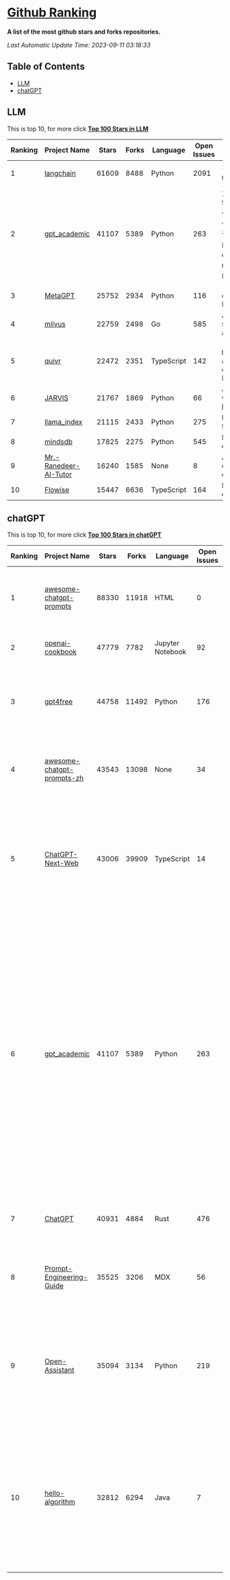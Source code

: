 [Github Ranking](./README.md)
==========

**A list of the most github stars and forks repositories.**

*Last Automatic Update Time: 2023-09-11 03:18:33*

## Table of Contents
 * [LLM](#LLM)
 * [chatGPT](#chatGPT)

## LLM

This is top 10, for more click **[Top 100 Stars in LLM](Top100/LLM.md)**

| Ranking | Project Name | Stars | Forks | Language | Open Issues | Description | Last Commit |
| ------- | ------------ | ----- | ----- | -------- | ----------- | ----------- | ----------- |
| 1 | [langchain](https://github.com/langchain-ai/langchain) | 61609 | 8488 | Python | 2091 | ⚡ Building applications with LLMs through composability ⚡ | 2023-09-11T02:59:08Z |
| 2 | [gpt_academic](https://github.com/binary-husky/gpt_academic) | 41107 | 5389 | Python | 263 | 为ChatGPT/GLM提供实用化交互界面，特别优化论文阅读/润色/写作体验，模块化设计，支持自定义快捷按钮&函数插件，支持Python和C++等项目剖析&自译解功能，PDF/LaTex论文翻译&总结功能，支持并行问询多种LLM模型，支持chatglm2等本地模型。兼容文心一言, moss, llama2, rwkv, claude2, 通义千问, 书生, 讯飞星火等。 | 2023-09-10T09:27:27Z |
| 3 | [MetaGPT](https://github.com/geekan/MetaGPT) | 25752 | 2934 | Python | 116 | 🌟 The Multi-Agent Framework: Given one line Requirement, return PRD, Design, Tasks, Repo | 2023-09-11T02:21:41Z |
| 4 | [milvus](https://github.com/milvus-io/milvus) | 22759 | 2498 | Go | 585 | A cloud-native vector database, storage for next generation AI applications | 2023-09-11T03:15:45Z |
| 5 | [quivr](https://github.com/StanGirard/quivr) | 22472 | 2351 | TypeScript | 142 | 🧠 Your Second Brain supercharged by Generative AI 🧠 Dump all your files and chat with your personal assistant on your files & more using GPT 3.5/4, Private, Anthropic, VertexAI, LLMs... | 2023-09-08T16:42:42Z |
| 6 | [JARVIS](https://github.com/microsoft/JARVIS) | 21767 | 1869 | Python | 66 | JARVIS, a system to connect LLMs with ML community. Paper: https://arxiv.org/pdf/2303.17580.pdf | 2023-09-10T05:50:43Z |
| 7 | [llama_index](https://github.com/jerryjliu/llama_index) | 21115 | 2433 | Python | 275 | LlamaIndex (GPT Index) is a data framework for your LLM applications | 2023-09-11T02:57:49Z |
| 8 | [mindsdb](https://github.com/mindsdb/mindsdb) | 17825 | 2275 | Python | 545 | MindsDB connects AI models to databases. | 2023-09-09T11:26:43Z |
| 9 | [Mr.-Ranedeer-AI-Tutor](https://github.com/JushBJJ/Mr.-Ranedeer-AI-Tutor) | 16240 | 1585 | None | 8 | A GPT-4 AI Tutor Prompt for customizable personalized learning experiences. | 2023-08-31T05:52:22Z |
| 10 | [Flowise](https://github.com/FlowiseAI/Flowise) | 15447 | 6636 | TypeScript | 164 | Drag & drop UI to build your customized LLM flow | 2023-09-10T13:04:14Z |


## chatGPT

This is top 10, for more click **[Top 100 Stars in chatGPT](Top100/chatGPT.md)**

| Ranking | Project Name | Stars | Forks | Language | Open Issues | Description | Last Commit |
| ------- | ------------ | ----- | ----- | -------- | ----------- | ----------- | ----------- |
| 1 | [awesome-chatgpt-prompts](https://github.com/f/awesome-chatgpt-prompts) | 88330 | 11918 | HTML | 0 | This repo includes ChatGPT prompt curation to use ChatGPT better. | 2023-09-01T00:35:03Z |
| 2 | [openai-cookbook](https://github.com/openai/openai-cookbook) | 47779 | 7782 | Jupyter Notebook | 92 | Examples and guides for using the OpenAI API | 2023-09-10T13:45:41Z |
| 3 | [gpt4free](https://github.com/xtekky/gpt4free) | 44758 | 11492 | Python | 176 | The official gpt4free repository \| various collection of powerful language models | 2023-09-10T17:07:04Z |
| 4 | [awesome-chatgpt-prompts-zh](https://github.com/PlexPt/awesome-chatgpt-prompts-zh) | 43543 | 13098 | None | 34 | ChatGPT 中文调教指南。各种场景使用指南。学习怎么让它听你的话。 | 2023-08-08T04:36:57Z |
| 5 | [ChatGPT-Next-Web](https://github.com/Yidadaa/ChatGPT-Next-Web) | 43006 | 39909 | TypeScript | 14 | A well-designed cross-platform ChatGPT UI (Web / PWA / Linux / Win / MacOS). 一键拥有你自己的跨平台 ChatGPT 应用。 | 2023-09-11T01:56:11Z |
| 6 | [gpt_academic](https://github.com/binary-husky/gpt_academic) | 41107 | 5389 | Python | 263 | 为ChatGPT/GLM提供实用化交互界面，特别优化论文阅读/润色/写作体验，模块化设计，支持自定义快捷按钮&函数插件，支持Python和C++等项目剖析&自译解功能，PDF/LaTex论文翻译&总结功能，支持并行问询多种LLM模型，支持chatglm2等本地模型。兼容文心一言, moss, llama2, rwkv, claude2, 通义千问, 书生, 讯飞星火等。 | 2023-09-10T09:27:27Z |
| 7 | [ChatGPT](https://github.com/lencx/ChatGPT) | 40931 | 4884 | Rust | 476 | 🔮 ChatGPT Desktop Application (Mac, Windows and Linux) | 2023-08-03T13:51:54Z |
| 8 | [Prompt-Engineering-Guide](https://github.com/dair-ai/Prompt-Engineering-Guide) | 35525 | 3206 | MDX | 56 | 🐙 Guides, papers, lecture, notebooks and resources for prompt engineering | 2023-09-08T16:32:10Z |
| 9 | [Open-Assistant](https://github.com/LAION-AI/Open-Assistant) | 35094 | 3134 | Python | 219 | OpenAssistant is a chat-based assistant that understands tasks, can interact with third-party systems, and retrieve information dynamically to do so. | 2023-09-10T04:07:30Z |
| 10 | [hello-algorithm](https://github.com/geekxh/hello-algorithm) | 32812 | 6294 | Java | 7 | 🌍 针对小白的算法训练 \| 包括四部分：①.大厂面经 ②.力扣图解  ③.千本开源电子书 ④.百张技术思维导图（项目花了上百小时，希望可以点 star 支持，🌹感谢~）推荐免费ChatGPT使用网站 | 2023-06-13T04:13:17Z |

